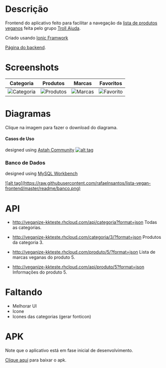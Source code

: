 # Descrição
Frontend do aplicativo feito para facilitar a navegação da <a href="https://docs.google.com/spreadsheets/d/1K3clc4pO5unyHzGVmYkqscQqIOb9iXSTJ-NmfrxE6tg/edit#gid=0">lista de produtos veganos</a> feita pelo grupo <a href="https://www.facebook.com/groups/trollajuda/">Troll Ajuda</a>.

Criado usando <a href="http://ionicframework.com/">Ionic Framwork</a>

<a href="https://github.com/rafaelnsantos/lista-vegan">Página do backend</a>.

# Screenshots

| Categoria | Produtos | Marcas | Favoritos |
| --------- | -------- | ------ | --------- |
| ![Categoria](https://raw.githubusercontent.com/rafaelnsantos/lista-vegan-frontend/master/readme/categoria.png) | ![Produtos](https://raw.githubusercontent.com/rafaelnsantos/lista-vegan-frontend/master/readme/produto.png) | ![Marcas](https://raw.githubusercontent.com/rafaelnsantos/lista-vegan-frontend/master/readme/marcas.png)  | ![Favorito](https://raw.githubusercontent.com/rafaelnsantos/lista-vegan-frontend/master/readme/favoritos.png) |

# Diagramas
Clique na imagem para fazer o download do diagrama.

#### Casos de Uso
designed using <a href="http://astah.net/editions/community">Astah Community</a>
<a href="https://github.com/rafaelnsantos/lista-vegan-frontend/raw/master/readme/casouso.asta">
![alt tag](https://raw.githubusercontent.com/rafaelnsantos/lista-vegan-frontend/master/readme/casouso.png)
</a>

### Banco de Dados
designed using <a href="https://www.mysql.com/products/workbench/">MySQL Workbench</a>

<a href="https://github.com/rafaelnsantos/lista-vegan-frontend/raw/master/readme/banco.mwb">
![alt tag](https://raw.githubusercontent.com/rafaelnsantos/lista-vegan-frontend/master/readme/banco.png)
</a>

# API
* http://veganize-kkteste.rhcloud.com/api/categoria?format=json
Todas as categorias.


* http://veganize-kkteste.rhcloud.com/categoria/3/?format=json
Produtos da categoria 3.


* http://veganize-kkteste.rhcloud.com/produto/5/?format=json
Lista de marcas veganas do produto 5.


* http://veganize-kkteste.rhcloud.com/api/produto/5?format=json
Informações do produto 5.

# Faltando
- Melhorar UI
- Icone
- Icones das categorias (gerar fonticon)


# APK
Note que o aplicativo está em fase inicial de desenvolvimento.

<a href="https://github.com/rafaelnsantos/lista-vegan-frontend/raw/master/apk/android-debug.apk">Clique aqui</a> para baixar o apk.